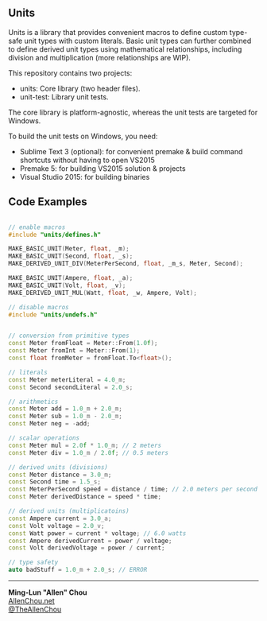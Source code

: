 ## Units

Units is a library that provides convenient macros to define custom type-safe unit types with custom literals. Basic unit types can further combined to define derived unit types using mathematical relationships, including division and multiplication (more relationships are WIP).

This repository contains two projects:  
  * units: Core library (two header files).
  * unit-test: Library unit tests.

The core library is platform-agnostic, whereas the unit tests are targeted for Windows.

To build the unit tests on Windows, you need:  
  * Sublime Text 3 (optional): for convenient premake & build command shortcuts without having to open VS2015
  * Premake 5: for building VS2015 solution & projects
  * Visual Studio 2015: for building binaries


## Code Examples
```C++

// enable macros
#include "units/defines.h"

MAKE_BASIC_UNIT(Meter, float, _m);
MAKE_BASIC_UNIT(Second, float, _s);
MAKE_DERIVED_UNIT_DIV(MeterPerSecond, float, _m_s, Meter, Second);

MAKE_BASIC_UNIT(Ampere, float, _a);
MAKE_BASIC_UNIT(Volt, float, _v);
MAKE_DERIVED_UNIT_MUL(Watt, float, _w, Ampere, Volt);

// disable macros
#include "units/undefs.h"


// conversion from primitive types
const Meter fromFloat = Meter::From(1.0f);
const Meter fromInt = Meter::From(1);
const float fromMeter = fromFloat.To<float>();

// literals
const Meter meterLiteral = 4.0_m;
const Second secondLiteral = 2.0_s;

// arithmetics
const Meter add = 1.0_m + 2.0_m;
const Meter sub = 1.0_m - 2.0_m;
const Meter neg = -add;

// scalar operations
const Meter mul = 2.0f * 1.0_m; // 2 meters
const Meter div = 1.0_m / 2.0f; // 0.5 meters

// derived units (divisions)
const Meter distance = 3.0_m;
const Second time = 1.5_s;
const MeterPerSecond speed = distance / time; // 2.0 meters per second
const Meter derivedDistance = speed * time;

// derived units (multiplicatoins)
const Ampere current = 3.0_a;
const Volt voltage = 2.0_v;
const Watt power = current * voltage; // 6.0 watts
const Ampere derivedCurrent = power / voltage;
const Volt derivedVoltage = power / current;

// type safety
auto badStuff = 1.0_m + 2.0_s; // ERROR
```

----
**Ming-Lun "Allen" Chou**  
[AllenChou.net](http://AllenChou.net)  
[@TheAllenChou](http://twitter.com/TheAllenChou)  
